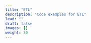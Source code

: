 ```yaml
---
title: "ETL"
description: "Code examples for ETL"
lead: ""
draft: false
images: []
weight: 30
---
```

